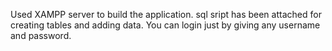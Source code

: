 Used XAMPP server to build the application.
sql sript has been attached for creating tables and adding data.
You can login just by giving any username and password.
